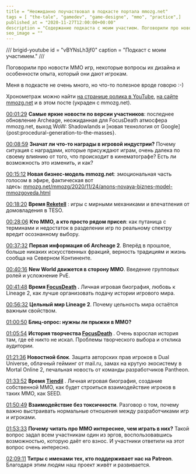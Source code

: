 ```yaml
---
title = "Неожиданно поучаствовал в подкасте портала mmozg.net"
tags = [ "the-tale", "gamedev", "game-designe", "mmo", "practice",]
published_at = "2020-11-27T12:00:00+00:00"
description = "Содержание подкаста с моим участием. Поговорили про новости ММО игр, некоторые вопросы их дизайна и особенности опыта, который они дают игрокам."
seo_image = ""
---
```


/// brigid-youtube
id = "vBYNsLh3jf0"
caption = "Подкаст с моим участимем."
///

Поговорили про новости ММО игр, некоторые вопросы их дизайна и особенности опыта, который они дают игрокам.

Меня в подкасте не очень много, но что-то полезное вроде говорю :-)

Хронометраж можно найти [на странице ролика в YouTube](https://www.youtube.com/watch?v=vBYNsLh3jf0), [на сайте mmozg.net](https://mmozg.net/hottea/2020/11/27/121.html) и в этом посте (украден с mmozg.net).

<!-- more -->

[00:01:29](https://youtu.be/vBYNsLh3jf0?t=89) **Самые яркие новости по версии участников**: последнее обновление Archeage, неожиданная для FocusDeath атмосфера mmozg.net, выход WoW: Shadowlands и [новая технология от Google]{post:procedural-generation-to-the-masses}.

[00:08:59](https://youtu.be/vBYNsLh3jf0?t=539) **Значат ли что-то награды в игровой индустрии?** Почему ситуация с наградами, которые присуждают играм, очень далека по своему влиянию от того, что происходит в кинематографе? Есть ли возможность это изменить, и как?

[00:15:12](https://youtu.be/vBYNsLh3jf0?t=912) **Новая бизнес-модель mmozg.net**: эмоциональная часть голосом в эфире, фактическая вот здесь: [mmozg.net/mmozg/2020/11/24/anons-novaya-biznes-model-mmozgoveda.html](https://mmozg.net/mmozg/2020/11/24/anons-novaya-biznes-model-mmozgoveda.html)

[00:18:20](https://youtu.be/vBYNsLh3jf0?t=1100) **Время [Reketell](https://mmozg.net/profile/Reketell/)** : игры с мирными механиками и впечатления от домовладения в TESO.

[00:28:06](https://youtu.be/vBYNsLh3jf0?t=1686) **Кто MMO, а кто просто рядом присел**: как путаница с терминами и недостаток в разделении игр по реальному спектру вредит осознанному выбору.

[00:37:32](https://youtu.be/vBYNsLh3jf0?t=2252) **Первая информация об Archeage 2**. Вперёд в прошлое, больше никаких искусственных фракций, верность традициям и жизнь сообща на Северном Континенте.

[00:40:16](https://youtu.be/vBYNsLh3jf0?t=2416) **New World движется в сторону MMO**. Введение групповых ролей и усложнение PvE.

[00:41:48](https://youtu.be/vBYNsLh3jf0?t=2508) **Время [FocusDeath](https://mmozg.net/profile/FocusDeath/) .** Личная игровая биография, любовь к Lineage 2, как лучше организовать подачу истории игрового мира.

[00:56:32](https://youtu.be/vBYNsLh3jf0?t=3392) **Цельный мир Lineage 2**. Почему цельность мира остаётся важным свойством.

[01:00:50](https://youtu.be/vBYNsLh3jf0?t=3650) **Блиц-опрос: нужны ли прыжки в MMO?**

[01:05:54](https://youtu.be/vBYNsLh3jf0?t=3954) **История творчества [FocusDeath](https://mmozg.net/profile/FocusDeath/)** . Очень взрослая история там, где её никто не искал. Проблемы творческого выбора и отклика аудитории.

[01:21:36](https://youtu.be/vBYNsLh3jf0?t=4896) **Новостной блок**. Защита авторских прав игроков в Dual Universe, облачный гейминг от mail.ru, замах на крутую экосистему в Mortal Online 2, печальная новость от команды разработчиков Pantheon.

[01:33:52](https://youtu.be/vBYNsLh3jf0?t=5632) **Время [Tiendil](https://mmozg.net/profile/Tiendil/)** . Личная игровая биография, создание собственной MMO, как будет строиться взаимодействие игроков в таких MMO, как SEED.

[01:50:49](https://youtu.be/vBYNsLh3jf0?t=6649) **Взаимодействие без токсичности**. Разговор о том, почему важно выстраивать нормальные отношения между разработчиками игр и игроками.

[01:53:33](https://youtu.be/vBYNsLh3jf0?t=6813) **Почему читать про MMO интереснее, чем играть в них?** Такой вопрос задал всем участникам один из эргов, воспользовавшись возможностью, которую даёт его взнос. И участники ответили на этот вопрос очень интересно.

[02:09:11](https://youtu.be/vBYNsLh3jf0?t=7751) **Титры с именами тех, кто поддерживает нас на Patreon**. Благодаря этим людям наш проект живёт и развивается.
